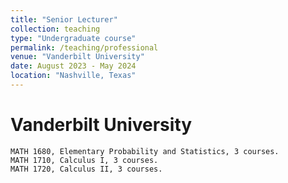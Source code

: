 ```yaml
---
title: "Senior Lecturer"
collection: teaching
type: "Undergraduate course"
permalink: /teaching/professional
venue: "Vanderbilt University"
date: August 2023 - May 2024
location: "Nashville, Texas"
---
```


Vanderbilt University
======
    MATH 1680, Elementary Probability and Statistics, 3 courses.
    MATH 1710, Calculus I, 3 courses.
    MATH 1720, Calculus II, 3 courses.